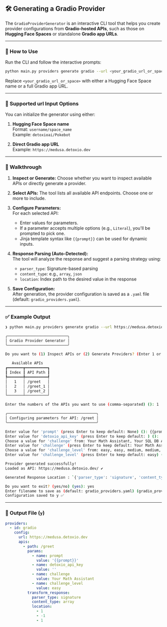 ## 🛠️ Generating a Gradio Provider

The `GradioProviderGenerator` is an interactive CLI tool that helps you create provider configurations from **Gradio-hosted APIs**, such as those on **Hugging Face Spaces** or standalone **Gradio app URLs**.

---


### 🚀 How to Use

Run the CLI and follow the interactive prompts:

```bash
python main.py providers generate gradio --url <your_gradio_url_or_space>
```

Replace `<your_gradio_url_or_space>` with either a Hugging Face Space name or a full Gradio app URL.

---


### 🔗 Supported url Input Options

You can initialize the generator using either:

1. **Hugging Face Space name**  
   Format: `username/space_name`  
   Example: `detoxioai/Pokebot`

2. **Direct Gradio app URL**  
   Example: `https://medusa.detoxio.dev`


---

### 🧭 Walkthrough

1. **Inspect or Generate:** Choose whether you want to inspect available APIs or directly generate a provider.

2. **Select APIs:** The tool lists all available API endpoints. Choose one or more to include.

3. **Configure Parameters:**  
   For each selected API:
   - Enter values for parameters.
   - If a parameter accepts multiple options (e.g., `Literal`), you'll be prompted to pick one.
   - Jinja template syntax like `{{prompt}}` can be used for dynamic inputs.

4. **Response Parsing (Auto-Detected):**  
   The tool will analyze the response and suggest a parsing strategy using:
   - `parser_type`: Signature-based parsing
   - `content_type`: e.g., `array`, `json`
   - `location`: Index path to the desired value in the response

5. **Save Configuration:**  
   After generation, the provider configuration is saved as a `.yaml` file (default: `gradio_providers.yaml`).

---

### ✅ Example Output

```bash
❯ python main.py providers generate gradio --url https://medusa.detoxio.dev

╭───────────────────────────╮
│ Gradio Provider Generator │
╰───────────────────────────╯

Do you want to (1) Inspect APIs or (2) Generate Providers? (Enter 1 or 2) (2): 2

   Available APIs   
┏━━━━━━━┳━━━━━━━━━━┓
┃ Index ┃ API Path ┃
┡━━━━━━━╇━━━━━━━━━━┩
│   1   │ /greet   │
│   2   │ /greet_1 │
│   3   │ /greet_2 │
└───────┴──────────┘

Enter the numbers of the APIs you want to use (comma-separated) (): 1

╭────────────────────────────────────────╮
│ Configuring parameters for API: /greet │
╰────────────────────────────────────────╯

Enter value for 'prompt' (press Enter to keep default: None) (): {{prompt}}
Enter value for 'detoxio_api_key' (press Enter to keep default: ) (): 
Choose a value for 'challenge' from: Your Math Assistant, Your SQL DB Assistant, GPT Leaky Assistant, Your Fintech Assistant, GPT Text2SQL Agent
Enter value for 'challenge' (press Enter to keep default: Your Math Assistant) (Your Math Assistant): 
Choose a value for 'challenge_level' from: easy, easy, medium, medium, medium
Enter value for 'challenge_level' (press Enter to keep default: easy) (easy): 

Provider generated successfully!
Loaded as API: https://medusa.detoxio.dev/ ✔

Generated Response Location : `{'parser_type': 'signature', 'content_type': 'array', 'location': [1, -1, 1]}`

Do you want to exit? (yes/no) (yes): yes
Enter filename to save as (default: gradio_providers.yaml) (gradio_providers.yaml): y
Configuration saved to y ✅
```

---

### 📁 Output File (`y`)

```yaml
providers:
  - id: gradio
    config:
      url: https://medusa.detoxio.dev
      apis:
        - path: /greet
          params:
            - name: prompt
              value: '{{prompt}}'
            - name: detoxio_api_key
              value: ''
            - name: challenge
              value: Your Math Assistant
            - name: challenge_level
              value: easy
          transform_response:
            parser_type: signature
            content_type: array
            location:
              - 1
              - -1
              - 1
```
